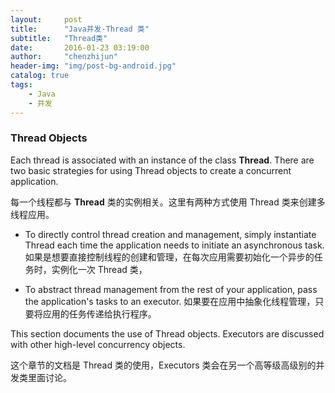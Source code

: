 ```yaml
---
layout:     post
title:      "Java并发-Thread 类"
subtitle:   "Thread类"
date:       2016-01-23 03:19:00
author:     "chenzhijun"
header-img: "img/post-bg-android.jpg"
catalog: true
tags:
    - Java
    - 并发
---
```


### Thread Objects

Each thread is associated with an instance of the class **Thread**. There are two basic strategies for using Thread objects to create a concurrent application.

每一个线程都与 **Thread** 类的实例相关。这里有两种方式使用 Thread 类来创建多线程应用。

* To directly control thread creation and management, simply instantiate Thread each time the application needs to initiate an asynchronous task.
 如果是想要直接控制线程的创建和管理，在每次应用需要初始化一个异步的任务时，实例化一次 Thread 类，

* To abstract thread management from the rest of your application, pass the application's tasks to an executor.
如果要在应用中抽象化线程管理，只要将应用的任务传递给执行程序。

This section documents the use of Thread objects. Executors are discussed with other high-level concurrency objects.

这个章节的文档是 Thread 类的使用，Executors 类会在另一个高等级高级别的并发类里面讨论。
